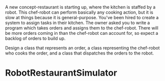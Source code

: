 A new concept-restaurant is starting up, where the kitchen is staffed by a robot. This chef-robot can perform basically any cooking action, but it is slow at things because it is general-purpose. You've been hired to create a system to assign tasks in their kitchen. The owner asked you to write a program which takes orders and assigns them to the chef-robot. There will be more orders coming in than the chef-robot can account for, so expect a backlog of orders to build up.

Design a class that represents an order, a class representing the chef-robot who cooks the order, and a class that dispatches the orders to the robot.

# RobotRestaurantSimulator
